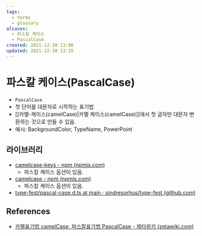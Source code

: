```yaml
---
tags:
  - terms
  - glossary
aliases:
  - 파스칼 케이스
  - PascalCase
created: 2021-12-30 13:06
updated: 2021-12-30 13:15
---
```


# 파스칼 케이스(PascalCase)

- `PascalCase`
- 첫 단어를 대문자로 시작하는 표기법
- [[카멜-케이스(camelCase)|카멜 케이스(camelCase)]]에서 첫 글자만 대문자 변환하는 것으로 만들 수 있음.
- 예시: BackgroundColor, TypeName, PowerPoint

## 라이브러리

- [camelcase-keys - npm (npmjs.com)](https://www.npmjs.com/package/camelcase-keys)
  - 파스칼 케이스 옵션이 있음.
- [camelcase - npm (npmjs.com)](https://www.npmjs.com/package/camelcase)
  - 파스칼 케이스 옵션이 있음.
- [type-fest/pascal-case.d.ts at main · sindresorhus/type-fest (github.com)](https://github.com/sindresorhus/type-fest/blob/main/source/pascal-case.d.ts)

## References

- [카멜표기법 camelCase, 파스칼표기법 PascalCase - 제타위키 (zetawiki.com)](https://zetawiki.com/wiki/%EC%B9%B4%EB%A9%9C%ED%91%9C%EA%B8%B0%EB%B2%95_camelCase,_%ED%8C%8C%EC%8A%A4%EC%B9%BC%ED%91%9C%EA%B8%B0%EB%B2%95_PascalCase)
